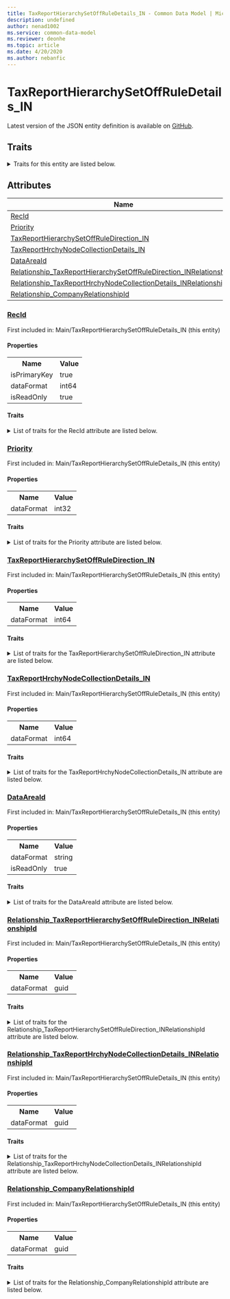 ```yaml
---
title: TaxReportHierarchySetOffRuleDetails_IN - Common Data Model | Microsoft Docs
description: undefined
author: nenad1002
ms.service: common-data-model
ms.reviewer: deonhe
ms.topic: article
ms.date: 4/20/2020
ms.author: nebanfic
---
```


# TaxReportHierarchySetOffRuleDetails_IN

  
 Latest version of the JSON entity definition is available on <a href="https://github.com/Microsoft/CDM/tree/master/schemaDocuments/core/operationsCommon/Tables/Finance/Tax/Main/TaxReportHierarchySetOffRuleDetails_IN.cdm.json" target="_blank">GitHub</a>.  

## Traits

<details>
<summary>Traits for this entity are listed below.  
</summary>

**is.identifiedBy**  
  names a specifc identity attribute to use with an entity  <table><tr><th>Parameter</th><th>Value</th><th>Data type</th><th>Explanation</th></tr><tr><td>attribute</td><td>[TaxReportHierarchySetOffRuleDetails_IN/(resolvedAttributes)/RecId](#RecId)</td><td>attribute</td><td></td></tr></table>

**is.CDM.entityVersion**  
  <table><tr><th>Parameter</th><th>Value</th><th>Data type</th><th>Explanation</th></tr><tr><td>versionNumber</td><td>"1.0.0"</td><td>string</td><td>semantic version number of the entity</td></tr></table>

**is.application.releaseVersion**  
  <table><tr><th>Parameter</th><th>Value</th><th>Data type</th><th>Explanation</th></tr><tr><td>releaseVersion</td><td>"10.0.13.0"</td><td>string</td><td>semantic version number of the application introducing this entity</td></tr></table>

</details>

## Attributes

|Name|Description|First Included in Instance|
|---|---|---|
|[RecId](#RecId)||<a href="TaxReportHierarchySetOffRuleDetails_IN.md" target="_blank">Main/TaxReportHierarchySetOffRuleDetails_IN</a>|
|[Priority](#Priority)||<a href="TaxReportHierarchySetOffRuleDetails_IN.md" target="_blank">Main/TaxReportHierarchySetOffRuleDetails_IN</a>|
|[TaxReportHierarchySetOffRuleDirection_IN](#TaxReportHierarchySetOffRuleDirection_IN)||<a href="TaxReportHierarchySetOffRuleDetails_IN.md" target="_blank">Main/TaxReportHierarchySetOffRuleDetails_IN</a>|
|[TaxReportHrchyNodeCollectionDetails_IN](#TaxReportHrchyNodeCollectionDetails_IN)||<a href="TaxReportHierarchySetOffRuleDetails_IN.md" target="_blank">Main/TaxReportHierarchySetOffRuleDetails_IN</a>|
|[DataAreaId](#DataAreaId)||<a href="TaxReportHierarchySetOffRuleDetails_IN.md" target="_blank">Main/TaxReportHierarchySetOffRuleDetails_IN</a>|
|[Relationship_TaxReportHierarchySetOffRuleDirection_INRelationshipId](#Relationship_TaxReportHierarchySetOffRuleDirection_INRelationshipId)||<a href="TaxReportHierarchySetOffRuleDetails_IN.md" target="_blank">Main/TaxReportHierarchySetOffRuleDetails_IN</a>|
|[Relationship_TaxReportHrchyNodeCollectionDetails_INRelationshipId](#Relationship_TaxReportHrchyNodeCollectionDetails_INRelationshipId)||<a href="TaxReportHierarchySetOffRuleDetails_IN.md" target="_blank">Main/TaxReportHierarchySetOffRuleDetails_IN</a>|
|[Relationship_CompanyRelationshipId](#Relationship_CompanyRelationshipId)||<a href="TaxReportHierarchySetOffRuleDetails_IN.md" target="_blank">Main/TaxReportHierarchySetOffRuleDetails_IN</a>|

### <a href=#RecId name="RecId">RecId</a>

First included in: Main/TaxReportHierarchySetOffRuleDetails_IN (this entity)  

#### Properties

<table><tr><th>Name</th><th>Value</th></tr><tr><td>isPrimaryKey</td><td>true</td></tr><tr><td>dataFormat</td><td>int64</td></tr><tr><td>isReadOnly</td><td>true</td></tr></table>

#### Traits

<details>
<summary>List of traits for the RecId attribute are listed below.</summary>

**is.dataFormat.integer**  
**is.dataFormat.big**  
**is.identifiedBy**  
names a specifc identity attribute to use with an entity  <table><tr><th>Parameter</th><th>Value</th><th>Data type</th><th>Explanation</th></tr><tr><td>attribute</td><td>[TaxReportHierarchySetOffRuleDetails_IN/(resolvedAttributes)/RecId](#RecId)</td><td>attribute</td><td></td></tr></table>

**is.readOnly**  
**is.dataFormat.integer**  
**is.dataFormat.big**  
</details>

### <a href=#Priority name="Priority">Priority</a>

First included in: Main/TaxReportHierarchySetOffRuleDetails_IN (this entity)  

#### Properties

<table><tr><th>Name</th><th>Value</th></tr><tr><td>dataFormat</td><td>int32</td></tr></table>

#### Traits

<details>
<summary>List of traits for the Priority attribute are listed below.</summary>

**is.dataFormat.integer**  
**is.dataFormat.integer**  
</details>

### <a href=#TaxReportHierarchySetOffRuleDirection_IN name="TaxReportHierarchySetOffRuleDirection_IN">TaxReportHierarchySetOffRuleDirection_IN</a>

First included in: Main/TaxReportHierarchySetOffRuleDetails_IN (this entity)  

#### Properties

<table><tr><th>Name</th><th>Value</th></tr><tr><td>dataFormat</td><td>int64</td></tr></table>

#### Traits

<details>
<summary>List of traits for the TaxReportHierarchySetOffRuleDirection_IN attribute are listed below.</summary>

**is.dataFormat.integer**  
**is.dataFormat.big**  
**is.dataFormat.integer**  
**is.dataFormat.big**  
</details>

### <a href=#TaxReportHrchyNodeCollectionDetails_IN name="TaxReportHrchyNodeCollectionDetails_IN">TaxReportHrchyNodeCollectionDetails_IN</a>

First included in: Main/TaxReportHierarchySetOffRuleDetails_IN (this entity)  

#### Properties

<table><tr><th>Name</th><th>Value</th></tr><tr><td>dataFormat</td><td>int64</td></tr></table>

#### Traits

<details>
<summary>List of traits for the TaxReportHrchyNodeCollectionDetails_IN attribute are listed below.</summary>

**is.dataFormat.integer**  
**is.dataFormat.big**  
**is.dataFormat.integer**  
**is.dataFormat.big**  
</details>

### <a href=#DataAreaId name="DataAreaId">DataAreaId</a>

First included in: Main/TaxReportHierarchySetOffRuleDetails_IN (this entity)  

#### Properties

<table><tr><th>Name</th><th>Value</th></tr><tr><td>dataFormat</td><td>string</td></tr><tr><td>isReadOnly</td><td>true</td></tr></table>

#### Traits

<details>
<summary>List of traits for the DataAreaId attribute are listed below.</summary>

**is.dataFormat.character**  
**is.dataFormat.big**  
**is.dataFormat.array**  
**is.readOnly**  
**is.dataFormat.character**  
**is.dataFormat.array**  
</details>

### <a href=#Relationship_TaxReportHierarchySetOffRuleDirection_INRelationshipId name="Relationship_TaxReportHierarchySetOffRuleDirection_INRelationshipId">Relationship_TaxReportHierarchySetOffRuleDirection_INRelationshipId</a>

First included in: Main/TaxReportHierarchySetOffRuleDetails_IN (this entity)  

#### Properties

<table><tr><th>Name</th><th>Value</th></tr><tr><td>dataFormat</td><td>guid</td></tr></table>

#### Traits

<details>
<summary>List of traits for the Relationship_TaxReportHierarchySetOffRuleDirection_INRelationshipId attribute are listed below.</summary>

**is.dataFormat.character**  
**is.dataFormat.big**  
**is.dataFormat.array**  
**is.dataFormat.guid**  
**means.identity.entityId**  
**is.linkedEntity.identifier**  
Marks the attribute(s) that hold foreign key references to a linked (used as an attribute) entity. This attribute is added to the resolved entity to enumerate the referenced entities.  <table><tr><th>Parameter</th><th>Value</th><th>Data type</th><th>Explanation</th></tr><tr><td>entityReferences</td><td><table><tr><th>entityReference</th><th>attributeReference</th></tr><tr><td><a href="TaxReportHierarchySetOffRuleDirection_IN.md" target="_blank">/core/operationsCommon/Tables/Finance/Tax/Main/TaxReportHierarchySetOffRuleDirection_IN.cdm.json/TaxReportHierarchySetOffRuleDirection_IN</a></td><td><a href="TaxReportHierarchySetOffRuleDirection_IN.md#RecId" target="_blank">RecId</a></td></tr></table></td><td>entity</td><td>a reference to the constant entity holding the list of entity references</td></tr></table>

**is.dataFormat.guid**  
**is.dataFormat.character**  
**is.dataFormat.array**  
</details>

### <a href=#Relationship_TaxReportHrchyNodeCollectionDetails_INRelationshipId name="Relationship_TaxReportHrchyNodeCollectionDetails_INRelationshipId">Relationship_TaxReportHrchyNodeCollectionDetails_INRelationshipId</a>

First included in: Main/TaxReportHierarchySetOffRuleDetails_IN (this entity)  

#### Properties

<table><tr><th>Name</th><th>Value</th></tr><tr><td>dataFormat</td><td>guid</td></tr></table>

#### Traits

<details>
<summary>List of traits for the Relationship_TaxReportHrchyNodeCollectionDetails_INRelationshipId attribute are listed below.</summary>

**is.dataFormat.character**  
**is.dataFormat.big**  
**is.dataFormat.array**  
**is.dataFormat.guid**  
**means.identity.entityId**  
**is.linkedEntity.identifier**  
Marks the attribute(s) that hold foreign key references to a linked (used as an attribute) entity. This attribute is added to the resolved entity to enumerate the referenced entities.  <table><tr><th>Parameter</th><th>Value</th><th>Data type</th><th>Explanation</th></tr><tr><td>entityReferences</td><td><table><tr><th>entityReference</th><th>attributeReference</th></tr><tr><td><a href="TaxReportHrchyNodeCollectionDetails_IN.md" target="_blank">/core/operationsCommon/Tables/Finance/Tax/Main/TaxReportHrchyNodeCollectionDetails_IN.cdm.json/TaxReportHrchyNodeCollectionDetails_IN</a></td><td><a href="TaxReportHrchyNodeCollectionDetails_IN.md#RecId" target="_blank">RecId</a></td></tr></table></td><td>entity</td><td>a reference to the constant entity holding the list of entity references</td></tr></table>

**is.dataFormat.guid**  
**is.dataFormat.character**  
**is.dataFormat.array**  
</details>

### <a href=#Relationship_CompanyRelationshipId name="Relationship_CompanyRelationshipId">Relationship_CompanyRelationshipId</a>

First included in: Main/TaxReportHierarchySetOffRuleDetails_IN (this entity)  

#### Properties

<table><tr><th>Name</th><th>Value</th></tr><tr><td>dataFormat</td><td>guid</td></tr></table>

#### Traits

<details>
<summary>List of traits for the Relationship_CompanyRelationshipId attribute are listed below.</summary>

**is.dataFormat.character**  
**is.dataFormat.big**  
**is.dataFormat.array**  
**is.dataFormat.guid**  
**means.identity.entityId**  
**is.linkedEntity.identifier**  
Marks the attribute(s) that hold foreign key references to a linked (used as an attribute) entity. This attribute is added to the resolved entity to enumerate the referenced entities.  <table><tr><th>Parameter</th><th>Value</th><th>Data type</th><th>Explanation</th></tr><tr><td>entityReferences</td><td><table><tr><th>entityReference</th><th>attributeReference</th></tr><tr><td><a href="../../Ledger/Main/CompanyInfo.md" target="_blank">/core/operationsCommon/Tables/Finance/Ledger/Main/CompanyInfo.cdm.json/CompanyInfo</a></td><td><a href="../../Ledger/Main/CompanyInfo.md#RecId" target="_blank">RecId</a></td></tr></table></td><td>entity</td><td>a reference to the constant entity holding the list of entity references</td></tr></table>

**is.dataFormat.guid**  
**is.dataFormat.character**  
**is.dataFormat.array**  
</details>
